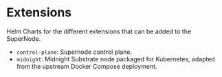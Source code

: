 # Extensions

Helm Charts for the different extensions that can be added to the SuperNode.

- `control-plane`: Supernode control plane.
- `midnight`: Midnight Substrate node packaged for Kubernetes, adapted from the upstream Docker Compose deployment.
